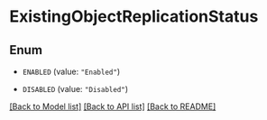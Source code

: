 # ExistingObjectReplicationStatus

## Enum


* `ENABLED` (value: `"Enabled"`)

* `DISABLED` (value: `"Disabled"`)


[[Back to Model list]](../README.md#documentation-for-models) [[Back to API list]](../README.md#documentation-for-api-endpoints) [[Back to README]](../README.md)


